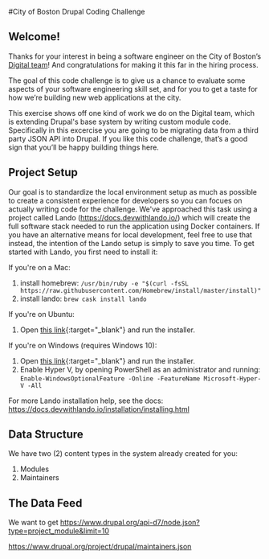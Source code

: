 #City of Boston Drupal Coding Challenge

## Welcome!
Thanks for your interest in being a software engineer on 
the City of Boston’s 
[Digital team](https://www.boston.gov/departments/digital-team)! 
And congratulations for making it this far in the hiring process.

The goal of this code challenge is to give us a chance to 
evaluate some aspects of your software engineering skill set, 
and for you to get a taste for how we’re building new web 
applications at the city.

This exercise shows off one kind of work we do on the Digital 
team, which is extending Drupal's base system by writing custom
module code. Specifically in this excercise you are going to be
migrating data from a third party JSON API into Drupal. If you 
like this code challenge, that’s a good sign that you’ll be 
happy building things here.

## Project Setup
Our goal is to standardize the local environment setup as much
as possible to create a consistent experience for developers so 
you can focues on actually writing code for the challenge. We've
approached this task using a project called 
Lando (https://docs.devwithlando.io/) which will create the full 
software stack needed to run the application using Docker containers.
If you have an alternative means for local development, feel free to
use that instead, the intention of the Lando setup is simply to save
you time. To get started with Lando, you first need to install it: 

If you're on a Mac:
1) install homebrew: `/usr/bin/ruby -e "$(curl -fsSL https://raw.githubusercontent.com/Homebrew/install/master/install)"`
2) install lando: `brew cask install lando`

If you're on Ubuntu:
1) Open [this link](https://github.com/lando/lando/releases/download/v3.0.0-beta.40/lando-v3.0.0-beta.40.deb){:target="_blank"} and run the installer.

If you're on Windows (requires Windows 10):
1) Open [this link](https://github.com/lando/lando/releases/download/v3.0.0-beta.40/lando-v3.0.0-beta.40.exe){:target="_blank"} and run the installer.
2) Enable Hyper V, by opening PowerShell as an administrator and running: `Enable-WindowsOptionalFeature -Online -FeatureName Microsoft-Hyper-V -All`

For more Lando installation help, see the docs: https://docs.devwithlando.io/installation/installing.html

## Data Structure
We have two (2) content types in the system already created for you:
1) Modules
2) Maintainers

## The Data Feed
We want to get
https://www.drupal.org/api-d7/node.json?type=project_module&limit=10 

https://www.drupal.org/project/drupal/maintainers.json

